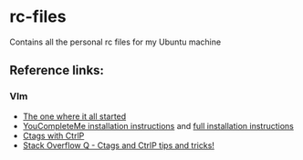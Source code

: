 # rc-files

Contains all the personal rc files for my Ubuntu machine

## Reference links:

### VIm

* [The one where it all started](https://realpython.com/vim-and-python-a-match-made-in-heaven/)
* [YouCompleteMe installation instructions](https://github.com/Valloric/YouCompleteMe#installation) and [full installation instructions](https://github.com/Valloric/YouCompleteMe#full-installation-guide)
* [Ctags with CtrlP](https://andrew.stwrt.ca/posts/vim-ctags/)
* [Stack Overflow Q - Ctags and CtrlP tips and tricks!](https://stackoverflow.com/questions/563616/vim-and-ctags-tips-and-tricks)

